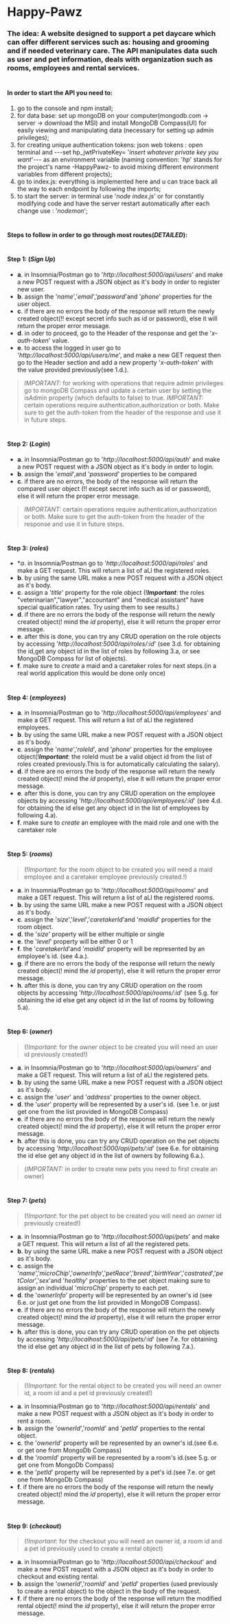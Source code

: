 # Happy-Pawz

### **The idea**:  A website designed to support a pet daycare which can offer different services such as: housing and grooming and if needed veterinary care. The API manipulates data such as user and pet information, deals with organization such as rooms, employees and rental services.
#
#### In order to start the API you need to:
1. go to the console and npm install;
2. for data base: set up mongoDB on your computer(mongodb.com -> server -> download the MSI) and install MongoDB Compass(UI) for easily viewing and manipulating data (necessary for setting up admin privileges);
3. for creating unique authentication tokens: json web tokens : open terminal and ---set hp_jwtPrivateKey= '*insert whatever private key you want*'--- as an environment variable (naming convention: '*hp*' stands for the project's name -HappyPawz- to avoid mixing different environment variables from different projects);
4. go to index.js: everything is implemented here and u can trace back all the way to each endpoint by following the imports;
5. to start the server: in terminal use '*node index.js*' or for constantly modifying code and have the server restart automatically after each change use : '*nodemon*';
#
#### Steps to follow in order to go through most routes(*DETAILED*):
#
#### **Step 1**:       (*Sign Up*)
* **a**. in Insomnia/Postman go to '*http://localhost:5000/api/users*' and make a new POST request with a JSON object as it's body in order to register new user.
* **b**. assign the '*name*','*email*','*password*'and '*phone*'  properties for the user object.
* **c**. if there are no errors the body of the response will return the newly created object(!! except secret info such as id or password), else it will return the proper error message.
* **d**. in oder to proceed, go to the Header of the response and get the '*x-auth-token*' value.
* **e**. to access the logged in user go to '*http://localhost:5000/api/users/me*', and make a new GET request then go to the Header section and add a new property '*x-auth-token*' with the value provided previously(see 1.d.).
> *IMPORTANT:* for working with operations that require admin privileges go to mongoDB Compass and update a certain user by setting the isAdmin property (which defaults to false) to true.
> *IMPORTANT:* certain operations require authentication,authorization  or both. Make sure to get the auth-token from the header of the response and use it in future steps.
#
#### **Step 2**:       (*Login*)
* **a**. in Insomnia/Postman go to '*http://localhost:5000/api/auth*' and make a new POST request with a JSON object as it's body in order to login.
* **b**. assign the '*email*',and '*password*' properties to be compared
* **c**. if there are no errors, the body of the response will return the compared user object (!! except secret info such as id or password), else it will return the proper error message.
>*IMPORTANT:* certain operations require authentication,authorization  or both. Make sure to get the auth-token from the header of the response and use it in future steps.
#
#### **Step 3**:       (*roles*)
* **a*. in Insomnia/Postman go to '*http://localhost:5000/api/roles*' and make a GET request. This will return a list of aLl the registered roles.
* **b**. by using the same URL make a new POST request with a JSON object as it's body.
* **c**. assign a '*title*' property for the role object (!**_Important_**: the roles "veterinarian","lawyer","accountant" and "medical assistant" have special qualification rates. Try using them to see results.)
* **d**. if there are no errors the body of the response will return the newly created object(! mind the *id* property), else it will return the proper error message.
* **e**. after this is done, you can try any CRUD operation on the role objects by accessing '*http://localhost:5000/api/roles/:id*' (see 3.d. for obtaining the id,get any object id in the list of roles by following 3.a, or see MongoDB Compass for list of objects).
* **f**. make sure to *create* a maid and a caretaker roles for next steps.(in a real world application this would be done only once)
#
#### **Step 4**:      (*employees*)
* **a**. in Insomnia/Postman go to '*http://localhost:5000/api/employees*' and make a GET request. This will return a list of aLl the registered employees.
* **b**. by using the same URL make a new POST request with a JSON object as it's body.
* **c**. assign the '*name*','*roleId*', and '*phone*'  properties for the employee object(!**_Important_**: the roleId must be a valid object id from the list of roles created previously.This is for automatically calculating the salary).
* **d**. if there are no errors the body of the response will return the newly created object(! mind the *id* property), else it will return the proper error message.
* **e**. after this is done, you can try any CRUD operation on the employee objects by accessing '*http://localhost:5000/api/employees/:id*' (see 4.d. for obtaining the id else get any object id in the list of employees by following 4.a).
* **f**. make sure to *create* an employee with the maid role and one with the caretaker role
#
#### **Step 5**:       (*rooms*)
> (!*Important*: for the room object to be created you will need a maid employee and a caretaker employee previously created.!)
* **a**. in Insomnia/Postman go to '*http://localhost:5000/api/rooms*' and make a GET request. This will return a list of aLl the registered rooms.
* **b**. by using the same URL make a new POST request with a JSON object as it's body.
* **c**. assign the '*size*','*level*','*caretakerId*'and '*maidId*'  properties for the room object.
* **d**. the '*size*' property will be either multiple or single
* **e**. the '*level*' property will be either 0 or 1
* **f**. the '*caretakerId*'and '*maidId*'  property will be represented by an employee's id. (see 4.a.).
* **g**. if there are no errors the body of the response will return the newly created object(! mind the *id* property), else it will return the proper error message.
* **h**. after this is done, you can try any CRUD operation on the room objects by accessing '*http://localhost:5000/api/rooms/:id*' (see 5.g. for obtaining the id else get any object id in the list of rooms by following 5.a).
#
#### **Step 6**:       (*owner*)
> (!*Important*: for the owner object to be created you will need an user id previously created!)
* **a**. in Insomnia/Postman go to '*http://localhost:5000/api/owners*' and make a GET request. This will return a list of aLl the registered pets.
* **b**. by using the same URL make a new POST request with a JSON object as it's body.
* **c**. assign the '*user*' and '*address*' properties to the owner object.
* **d**. the '*user*'  property will be represented by a user's id. (see 1.e. or just get one from the list provided in MongoDB Compass)
* **e**. if there are no errors the body of the response will return the newly created object(! mind the *id* property), else it will return the proper error message.
* **h**. after this is done, you can try any CRUD operation on the pet objects by accessing '*http://localhost:5000/api/pets/:id*' (see 6.e. for obtaining the id else get any object id in the list of owners by following 6.a.).
> (*IMPORTANT:* in order to create new pets you need to first create an owner)
#
#### **Step 7**:       (*pets*)
>(!*Important*: for the pet object to be created you will need an owner id previously created!)
* **a**. in Insomnia/Postman go to '*http://localhost:5000/api/pets*' and make a GET request. This will return a list of all the registered pets.
* **b**. by using the same URL make a new POST request with a JSON object as it's body.
* **c**. assign the '*name*','*microChip*','*ownerInfo*','*petRace*','*breed*','*birthYear*','*castrated*','*petColor*','*sex*'and '*healthy*' properties to the pet object making sure to assign an individual '*microChip*' property to each pet.
* **d**. the '*ownerInfo*'  property will be represented by an owner's id (see 6.e. or just get one from the list provided in MongoDB Compass).
* **e**. if there are no errors the body of the response will return the newly created object(! mind the *id* property), else it will return the proper error message.
* **h**. after this is done, you can try any CRUD operation on the pet objects by accessing '*http://localhost:5000/api/pets/:id*' (see 7.e. for obtaining the id else get any object id in the list of pets by following 7.a.).
#
#### **Step 8**:       (*rentals*)
>(!*Important*: for the rental object to be created you will need an owner id, a room id and a pet id previously created!)
* **a**. in Insomnia/Postman go to '*http://localhost:5000/api/rentals*' and make a new POST request with a JSON object as it's body in order to rent a room.
* **b**. assign the '*ownerId*','*roomId*' and '*petId*' properties to the rental object.
* **c**. the '*ownerId*' property will be represented by an owner's id.(see 6.e. or get one from MongoDb Compass)
* **d**. the '*roomId*' property will be represented by a room's id.(see 5.g. or get one from MongoDb Compass)
* **e**. the '*petId*' property will be represented by a pet's id.(see 7.e. or get one from MongoDb Compass)
* **f**. if there are no errors the body of the response will return the newly created object(! mind the *id* property), else it will return the proper error message.
#
#### **Step 9**:       (*checkout*)
> (!*Important*: for the checkout you will need an owner id, a room id and a pet id previously used to create a rental object)
* **a**. in Insomnia/Postman go to '*http://localhost:5000/api/checkout*' and make a new POST request with a JSON object as it's body in order to checkout and existing rental.
* **b**. assign the '*ownerId*','*roomId*' and '*petId*' properties (used previously to create a rental object) to the object in the body of the request.
* **f**. if there are no errors the body of the response will return the modified rental object(! mind the *id* property), else it will return the proper error message.
